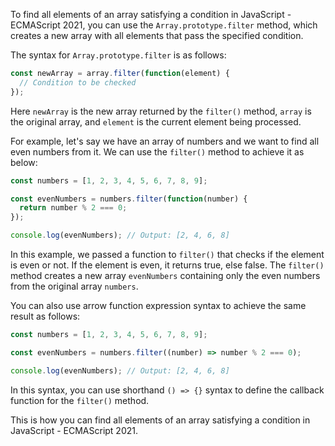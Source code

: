 To find all elements of an array satisfying a condition in JavaScript - ECMAScript 2021, you can use the `Array.prototype.filter` method, which creates a new array with all elements that pass the specified condition.

The syntax for `Array.prototype.filter` is as follows:

```javascript
const newArray = array.filter(function(element) {
  // Condition to be checked
});
```

Here `newArray` is the new array returned by the `filter()` method, `array` is the original array, and `element` is the current element being processed.

For example, let's say we have an array of numbers and we want to find all even numbers from it. We can use the `filter()` method to achieve it as below:

```javascript
const numbers = [1, 2, 3, 4, 5, 6, 7, 8, 9];

const evenNumbers = numbers.filter(function(number) {
  return number % 2 === 0;
});

console.log(evenNumbers); // Output: [2, 4, 6, 8]
```

In this example, we passed a function to `filter()` that checks if the element is even or not. If the element is even, it returns true, else false. The `filter()` method creates a new array `evenNumbers` containing only the even numbers from the original array `numbers`.

You can also use arrow function expression syntax to achieve the same result as follows:

```javascript
const numbers = [1, 2, 3, 4, 5, 6, 7, 8, 9];

const evenNumbers = numbers.filter((number) => number % 2 === 0);

console.log(evenNumbers); // Output: [2, 4, 6, 8]
```

In this syntax, you can use shorthand `() => {}` syntax to define the callback function for the `filter()` method.

This is how you can find all elements of an array satisfying a condition in JavaScript - ECMAScript 2021.
